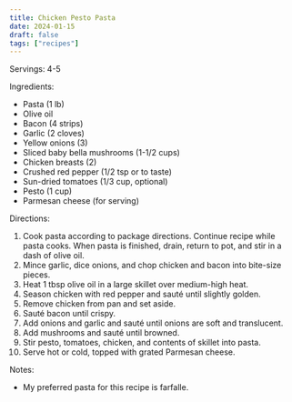 ```yaml
---
title: Chicken Pesto Pasta
date: 2024-01-15
draft: false
tags: ["recipes"]
---
```


Servings: 4-5

Ingredients:
- Pasta (1 lb)
- Olive oil
- Bacon (4 strips)
- Garlic (2 cloves)
- Yellow onions (3)
- Sliced baby bella mushrooms (1-1/2 cups)
- Chicken breasts (2)
- Crushed red pepper (1/2 tsp or to taste)
- Sun-dried tomatoes (1/3 cup, optional)
- Pesto (1 cup)
- Parmesan cheese (for serving)

Directions:
1) Cook pasta according to package directions. Continue recipe while pasta cooks.
   When pasta is finished, drain, return to pot, and stir in a dash of olive oil.
2) Mince garlic, dice onions, and chop chicken and bacon into bite-size pieces.
3) Heat 1 tbsp olive oil in a large skillet over medium-high heat.
4) Season chicken with red pepper and sauté until slightly golden.
5) Remove chicken from pan and set aside.
6) Sauté bacon until crispy.
7) Add onions and garlic and sauté until onions are soft and translucent.
8) Add mushrooms and sauté until browned.
9) Stir pesto, tomatoes, chicken, and contents of skillet into pasta.
10) Serve hot or cold, topped with grated Parmesan cheese.

Notes:
- My preferred pasta for this recipe is farfalle.
